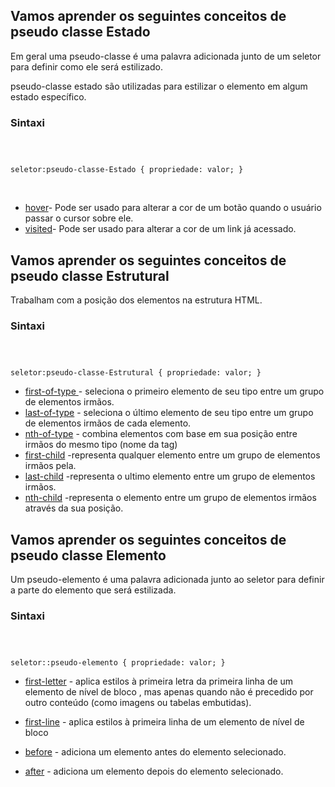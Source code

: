 <h2>Vamos aprender os seguintes conceitos de pseudo classe Estado</h2>

Em geral uma pseudo-classe é uma palavra adicionada junto de um seletor para definir como ele será estilizado.

pseudo-classe estado são utilizadas para estilizar o elemento em algum estado específico.

### Sintaxi

<code>

seletor:pseudo-classe-Estado {
propriedade: valor;
}
</code>

</br>

- [hover](./hover.html)- Pode ser usado para alterar a cor de um botão quando o usuário passar o cursor sobre ele.
- [visited](./visited.html)- Pode ser usado para alterar a cor de um link já acessado.

<h2>Vamos aprender os seguintes conceitos de pseudo classe Estrutural</h2>

Trabalham com a posição dos elementos na estrutura HTML.

### Sintaxi

<code>

seletor:pseudo-classe-Estrutural {
propriedade: valor;
}
</code>

- [first-of-type ](./first-of-type.html)- seleciona o primeiro elemento de seu tipo entre um grupo de elementos irmãos.
- [last-of-type](./last-of-type.html) - seleciona o último elemento de seu tipo entre um grupo de elementos irmãos de cada elemento.
- [nth-of-type](./nth-of-type.html) - combina elementos com base em sua posição entre irmãos do mesmo tipo (nome da tag)
- [first-child](./first-child.html) -representa qualquer elemento entre um grupo de elementos irmãos pela.
- [last-child](./last-child.html) -representa o ultimo elemento entre um grupo de elementos irmãos.
- [nth-child](./nth-child.html) -representa o elemento entre um grupo de elementos irmãos através da sua posição.

<h2>Vamos aprender os seguintes conceitos de pseudo classe Elemento</h2>

Um pseudo-elemento é uma palavra adicionada junto ao seletor para definir a parte do elemento que será estilizada.

### Sintaxi

<code>

seletor::pseudo-elemento {
propriedade: valor;
}
</code>

* [first-letter](./first-letter.html) - aplica estilos à primeira letra da primeira linha de um elemento de nível de bloco , mas apenas quando não é precedido por outro conteúdo (como imagens ou tabelas embutidas).

* [first-line](./first-line.html) - aplica estilos à primeira linha de um elemento de nível de bloco

* [before](./before.html) - adiciona um elemento antes do elemento selecionado.

* [after](./before.html) - adiciona um elemento depois do elemento selecionado.
